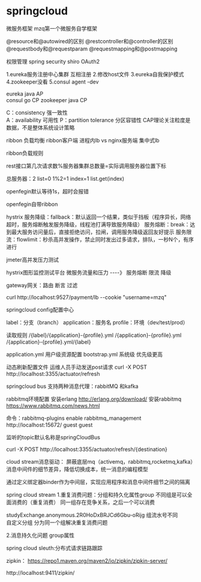 # springcloud
微服务框架
mzq第一个微服务自学框架



@resource和@autowired的区别
@restcontroller和@controller的区别
@requestbody和@requestparam
@requestmapping和@postmapping

权限管理   spring security shiro  OAuth2


1.eureka服务注册中心集群   互相注册
2.修改host文件
3.eureka自我保护模式
4.zookeeper没看
5.consul agent -dev

eureka   	java  	  AP  
consul       go       CP
zookeeper   java      CP

C：consistency  强一致性  
A：availability  可用性
P：partition tolerance 分区容错性
CAP理论关注粒度是数据，不是整体系统设计策略

ribbon 负载均衡
ribbon客户端 进程内lb   vs   nginx服务端 集中式lb

ribbon负载规则

rest接口第几次请求数%服务器集群总数量=实际调用服务器位置下标

总服务器：2
list=0
1%2=1 index=1 list.get(index)

openfegin默认等待1s，超时会报错

openfegin自带ribbon

hystrix
服务降级：fallback：默认返回一个结果，类似于挡板（程序异长，网络超时，服务熔断触发服务降级，线程池打满导致服务降级）
服务熔断：break：达到最大服务访问量后，直接拒绝访问，拉闸，调用服务降级返回友好提示
服务限流：flowlimit：秒杀高并发操作，禁止同时发出过多请求，排队，一秒N个，有序进行

jmeter高并发压力测试

hystrix图形监控测试平台  微服务流量和压力  ----》  服务熔断  限流 降级

gateway网关：路由 断言 过滤

curl http://localhost:9527/payment/lb --cookie "username=mzq"

springcloud config配置中心

label：分支（branch）
application：服务名
profile：环境（dev/test/prod）

读取规则
/{label}/{application}-{profile}.yml
/{application}-{profile}.yml
/{application}-{profile}.yml/{label}


application.yml  用户级资源配置
bootstrap.yml  系统级   优先级更高

动态刷新配置文件
运维人员手动发送post请求
curl -X POST http://localhost:3355/actuator/refresh

springcloud bus 支持两种消息代理：rabbitMQ 和kafka

rabbitmq环境配置
安装erlang   http://erlang.org/download/
安装rabbitmq   https://www.rabbitmq.com/news.html

命令：rabbitmq-plugins enable rabbitmq_management
http://localhost:15672/
guest
guest

监听的topic默认名称是springCloudBus

curl -X POST http://localhost:3355/actuator/refresh/{destination}

cloud stream消息驱动： 屏蔽底层mq（activemq，rabbitmq,rocketmq,kafka）消息中间件的细节差异，降低切换成本，统一消息的编程模型

通过定义绑定器binder作为中间层，实现应用程序和消息中间件细节之间的隔离

spring cloud stream 
1.重复消费问题：分组和持久化属性group
不同组是可以全面消费的（重复消费）
同一组存在竞争关系，之后一个可以消费

studyExchange.anonymous.2R0HoDxBRJCd6Gbu-oRijg    组流水号不同  
自定义分组   分为同一个组解决重复消费问题

2.消息持久化问题   group属性


spring cloud sleuth:分布式请求链路跟踪

zipkin：  https://repo1.maven.org/maven2/io/zipkin/zipkin-server/

http://localhost:9411/zipkin/
